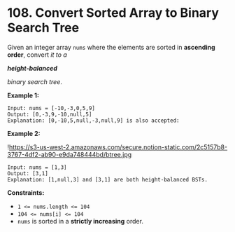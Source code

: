 # 108. Convert Sorted Array to Binary Search Tree
Given an integer array `nums` where the elements are sorted in **ascending order**, convert *it to a*

***height-balanced***

*binary search tree*.

**Example 1:**

```
Input: nums = [-10,-3,0,5,9]
Output: [0,-3,9,-10,null,5]
Explanation: [0,-10,5,null,-3,null,9] is also accepted:

```

**Example 2:**

!https://s3-us-west-2.amazonaws.com/secure.notion-static.com/2c5157b8-3767-4df2-ab90-e9da748444bd/btree.jpg

```
Input: nums = [1,3]
Output: [3,1]
Explanation: [1,null,3] and [3,1] are both height-balanced BSTs.

```

**Constraints:**

- `1 <= nums.length <= 104`
- `104 <= nums[i] <= 104`
- `nums` is sorted in a **strictly increasing** order.